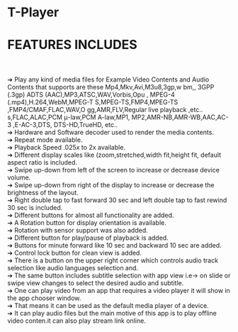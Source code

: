 # T-Player
<h1>FEATURES INCLUDES</h1></br>
</br>➔ Play any kind of media files for Example
Video Contents and Audio Contents that supports are these
Mp4,Mkv,Avi,M3u8,3gp,w
bm,, 3GPP (.3gp)
ADTS
(AAC),MP3,ATSC,WAV,Vorbis,Opu
, MPEG-4
(.mp4),H.264,WebM,MPEG-T
S,MPEG-TS,FMP4,MPEG-TS
,FMP4/CMAF,FLAC,WAV,O
gg,AMR,FLV,Regular live
playback ,etc..
s,FLAC,ALAC,PCM μ-law,PCM
A-law,MP1,
MP2,AMR-NB,AMR-WB,AAC,AC-3
,E-AC-3,DTS, DTS-HD,TrueHD,
etc..
</br>➔ Hardware and Software decoder used to render the
media contents.
</br>➔ Repeat mode available.
</br>➔ Playback Speed .025x to 2x available.
</br>➔ Different display scales like (zoom,stretched,width
fit,height fit, default aspect ratio is included.
</br>➔ Swipe up-down from left of the screen to increase or
decrease device volume.
</br>➔ Swipe up-down from right of the display to increase or
decrease the brightness of the layout.
</br>➔ Right double tap to fast forward 30 sec and left double
tap to fast rewind 30 sec is included.
</br>➔ Different buttons for almost all functionality are added.
</br>➔ A Rotation button for display orientation is available.
</br>➔ Rotation with sensor support was also added.
</br>➔ Different button for play/pause of playback is added.
</br>➔ Buttons for minute forward like 10 sec and backward 10
sec are added.
</br>➔ Control lock button for clean view is added.
</br>➔ There is a button on the upper right corner which
controls audio track selection like audio languages
selection and.
</br>➔ The same button includes subtitle selection with app
view i.e-> on slide or swipe view changes to select the
desired audio and subtitle.
</br>➔ One can play video from an app that requires a video
player it will show in the app chooser window.
</br>➔ That means it can be used as the default media player
of a device.
</br>➔ It can play audio files but the main motive of this app is
to play offline video conten.it can also play stream link
online.

